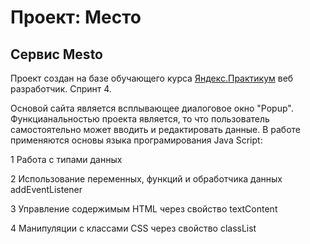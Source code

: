 # Проект: Место

## Сервис Mesto
Проект создан на базе обучающего курса [Яндекс.Практикум](https://practicum.yandex.ru/profile/web/) веб разработчик. Спринт 4.
 
Основой сайта является всплывающее диалоговое окно "Popup". Функцианальностью проекта является, то что пользователь самостоятельно может вводить и редактировать данные.
В  работе применяются основы языка програмирования Java Script:

1 Работа c типами данных

2 Использование переменных, функций и обработчика данных addEventListener

3 Управление содержимым HTML через свойство textContent

4 Манипуляции с классами CSS через свойство classList


